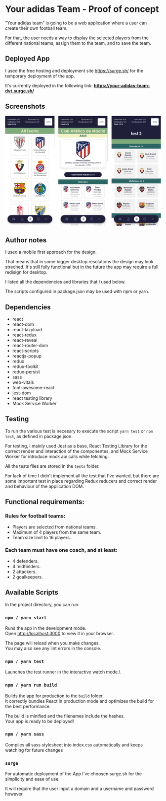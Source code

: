 # Your adidas Team - Proof of concept

"Your adidas team” is going to be a web application where a user can create their own football team.

For that, the user needs a way to display the selected players from the different national teams, assign them to the team, and to save the team.

## Deployed App
I used the free hosting and deployment site https://surge.sh/ for the temporary deployment of the app.

It's currently deployed in the following link:
**https://your-adidas-team-dvt.surge.sh/**

## Screenshots

![Screenshots](/screenshots/screenshots.png?raw=true)

## Author notes
I used a mobile first approach for the design.

That means that in some bigger desktop resolutions the design may look streched. It's still fully functional but in the future the app may
require a full redisign for desktop.

I listed all the dependencies and libraries that I used below.

The scripts configured in package.json may be used with npm or yarn.

## Dependencies
* react
* react-dom
* react-lazyload
* react-redux
* react-reveal
* react-router-dom
* react-scripts
* reactjs-popup
* redux
* redux-toolkit
* redux-persist
* sass
* web-vitals
* font-awesome-react
* jest-dom
* react testing library
* Mock Service Worker

## Testing
To run the various test is necesary to execute the script `yarn test` or `npm test`, as defined in package.json.

For testing, I mainly used Jest as a base, React Testing Library for the correct render and interaction of the componentes, and Mock Service Worker for introduce mock api calls while fetching.

All the tests files are stored in the `tests` folder.

For lack of time I didn't implement all the test that I've wanted, but there are some important test in place regarding Redux reducers and correct render and behaviour of the application DOM.

## Functional requirements:

### Rules for football teams:
* Players are selected from national teams.
* Maximum of 4 players from the same team.
* Team size limit to 16 players.

### Each team must have one coach, and at least:
* 4 defenders.
* 4 midfielders.
* 2 attackers.
* 2 goalkeepers.

## Available Scripts

In the project directory, you can run:

### `npm / yarn start`

Runs the app in the development mode.\
Open [http://localhost:3000](http://localhost:3000) to view it in your browser.

The page will reload when you make changes.\
You may also see any lint errors in the console.

### `npm / yarn test`

Launches the test runner in the interactive watch mode.\

### `npm / yarn run build`

Builds the app for production to the `build` folder.\
It correctly bundles React in production mode and optimizes the build for the best performance.

The build is minified and the filenames include the hashes.\
Your app is ready to be deployed!

### `npm / yarn sass`
Compiles all sass stylesheet into index.css automatically and keeps watching for future changes

### `surge`
For automatic deployment of the App I've choosen surge.sh for the simplicity and ease of use.

It will require that the user input a domain and a username and password however.
